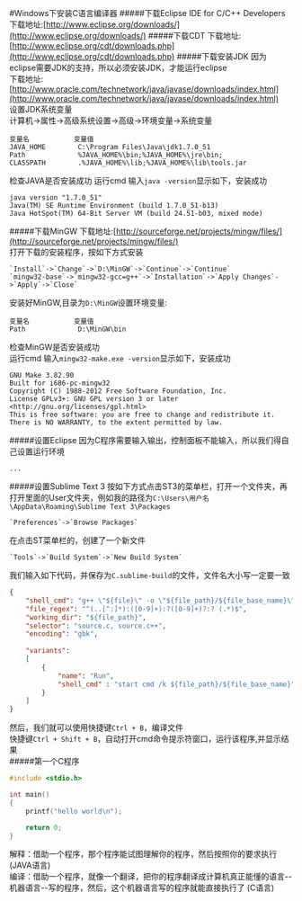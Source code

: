 #Windows下安装C语言编译器
#####下载Eclipse IDE for C/C++ Developers
下载地址:[http://www.eclipse.org/downloads/](http://www.eclipse.org/downloads/)
#####下载CDT
下载地址:[http://www.eclipse.org/cdt/downloads.php](http://www.eclipse.org/cdt/downloads.php)
#####下载安装JDK
因为eclipse需要JDK的支持，所以必须安装JDK，才能运行eclipse         
下载地址:[http://www.oracle.com/technetwork/java/javase/downloads/index.html](http://www.oracle.com/technetwork/java/javase/downloads/index.html)       
设置JDK系统变量         
计算机→属性→高级系统设置→高级→环境变量->系统变量              
```text
变量名           变量值
JAVA_HOME        C:\Program Files\Java\jdk1.7.0_51
Path             %JAVA_HOME%\bin;%JAVA_HOME%\jre\bin;
CLASSPATH        .%JAVA_HOME%\lib;%JAVA_HOME%\lib\tools.jar
```
检查JAVA是否安装成功
运行cmd 输入`java -version`显示如下，安装成功
```text
java version "1.7.0_51"
Java(TM) SE Runtime Environment (build 1.7.0_51-b13)
Java HotSpot(TM) 64-Bit Server VM (build 24.51-b03, mixed mode)
```
#####下载MinGW
下载地址:[http://sourceforge.net/projects/mingw/files/](http://sourceforge.net/projects/mingw/files/)          
打开下载的安装程序，按如下方式安装
```text
`Install`->`Change`->`D:\MinGW`->`Continue`->`Continue`
`mingw32-base`->`mingw32-gcc=g++`->`Installation`->`Apply Changes`->`Apply`->`Close`
```
安装好MinGW,目录为`D:\MinGW`设置环境变量:         
```text
变量名           变量值
Path             D:\MinGW\bin
```
检查MinGW是否安装成功         
运行cmd 输入`mingw32-make.exe -version`显示如下，安装成功          
```text
GNU Make 3.82.90
Built for i686-pc-mingw32
Copyright (C) 1988-2012 Free Software Foundation, Inc.
License GPLv3+: GNU GPL version 3 or later <http://gnu.org/licenses/gpl.html>
This is free software: you are free to change and redistribute it.
There is NO WARRANTY, to the extent permitted by law.
```
#####设置Eclipse
因为C程序需要输入输出，控制面板不能输入，所以我们得自己设置运行环境                 
```text
...
```
#####设置Sublime Text 3
按如下方式点击ST3的菜单栏，打开一个文件夹，再打开里面的User文件夹，例如我的路径为`C:\Users\用户名\AppData\Roaming\Sublime Text 3\Packages`      
```text
`Preferences`->`Browse Packages`
```
在点击ST菜单栏的，创建了一个新文件
```text
`Tools`->`Build System`->`New Build System`
```
我们输入如下代码，并保存为`C.sublime-build`的文件，文件名大小写一定要一致 
```json
{
	"shell_cmd": "g++ \"${file}\" -o \"${file_path}/${file_base_name}\"",
	"file_regex": "^(..[^:]*):([0-9]+):?([0-9]+)?:? (.*)$",
	"working_dir": "${file_path}",
	"selector": "source.c, source.c++",
	"encoding": "gbk",
	
	"variants":
	[
		{
			"name": "Run",
            "shell_cmd" : "start cmd /k ${file_path}/${file_base_name}"
		}
	]
}
```
然后，我们就可以使用快捷键`Ctrl + B`，编译文件           
快捷键`Ctrl + Shift + B`，自动打开cmd命令提示符窗口，运行该程序,并显示结果          
#####第一个C程序
```c
#include <stdio.h>

int main()
{
	printf("hello world\n");

	return 0;
}
```

解释：借助一个程序，那个程序能试图理解你的程序，然后按照你的要求执行 (JAVA语言)          
编译：借助一个程序，就像一个翻译，把你的程序翻译成计算机真正能懂的语言--机器语言--写的程序，然后，这个机器语言写的程序就能直接执行了 (C语言)         
